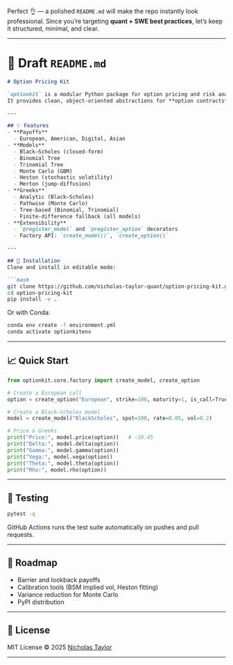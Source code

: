 Perfect 👌 — a polished `README.md` will make the repo instantly look professional. Since you’re targeting **quant + SWE best practices**, let’s keep it structured, minimal, and clear.

---

# 📄 Draft `README.md`

````markdown
# Option Pricing Kit

`optionkit` is a modular Python package for option pricing and risk analysis.
It provides clean, object-oriented abstractions for **option contracts** and **pricing models**, with extensibility and quant-grade best practices in mind.

---

## ✨ Features
- **Payoffs**
  - European, American, Digital, Asian
- **Models**
  - Black–Scholes (closed-form)
  - Binomial Tree
  - Trinomial Tree
  - Monte Carlo (GBM)
  - Heston (stochastic volatility)
  - Merton (jump-diffusion)
- **Greeks**
  - Analytic (Black–Scholes)
  - Pathwise (Monte Carlo)
  - Tree-based (Binomial, Trinomial)
  - Finite-difference fallback (all models)
- **Extensibility**
  - `@register_model` and `@register_option` decorators
  - Factory API: `create_model()`, `create_option()`

---

## 🚀 Installation
Clone and install in editable mode:

```bash
git clone https://github.com/nicholas-taylor-quant/option-pricing-kit.git
cd option-pricing-kit
pip install -e .
````

Or with Conda:

```bash
conda env create -f environment.yml
conda activate optionkitenv
```

---

## 📈 Quick Start

```python
from optionkit.core.factory import create_model, create_option

# Create a European call
option = create_option("European", strike=100, maturity=1, is_call=True)

# Create a Black–Scholes model
model = create_model("BlackScholes", spot=100, rate=0.05, vol=0.2)

# Price & Greeks
print("Price:", model.price(option))   # ~10.45
print("Delta:", model.delta(option))
print("Gamma:", model.gamma(option))
print("Vega:", model.vega(option))
print("Theta:", model.theta(option))
print("Rho:", model.rho(option))
```

---

## 🧪 Testing

```bash
pytest -q
```

GitHub Actions runs the test suite automatically on pushes and pull requests.

---

## 📌 Roadmap

* Barrier and lookback payoffs
* Calibration tools (BSM implied vol, Heston fitting)
* Variance reduction for Monte Carlo
* PyPI distribution

---

## 📜 License

MIT License © 2025 [Nicholas Taylor](https://github.com/nicholas-taylor-quant)

---
